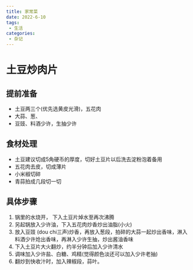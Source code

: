 ```yaml
---
title: 家常菜
date: 2022-6-10
tags:
 - 生活
categories:
 - 杂记
---
```




# 土豆炒肉片

## 提前准备

+ 土豆两三个(优先选黄皮光滑)，五花肉
+ 大蒜、葱、
+ 豆豉、料酒少许，生抽少许

## 食材处理

+ 土豆建议切成5角硬币的厚度，切好土豆片以后洗去淀粉泡着备用
+ 五花肉去皮，切成薄片
+ 小米椒切碎
+ 青蒜拍成几段切一切

## 具体步骤

1. 锅里的水烧开， 下入土豆片焯水至再次沸腾
2. 另起锅放入少许油，下入五花肉炒香炒出油脂(小火)
3. 放入豆豉 (dou chi三声)炒香，再放入葱段，拍碎的大蒜一起炒出香味，淋入料酒少许炝出香味，再淋入少许生抽，炒出酱油香味
4. 下入土豆片大火翻炒，约半分钟后加入少许清水
5. 调味加入少许盐、白糖、鸡精(觉得颜色淡还可以加入少许老抽)
6. 翻炒到快收汁时，加入辣椒段，蒜叶。